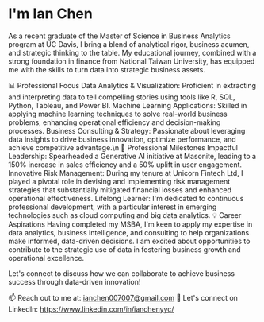 # I'm Ian Chen
As a recent graduate of the Master of Science in Business Analytics program at UC Davis, I bring a blend of analytical rigor, business acumen, and strategic thinking to the table. My educational journey, combined with a strong foundation in finance from National Taiwan University, has equipped me with the skills to turn data into strategic business assets.

📊 Professional Focus
Data Analytics & Visualization: Proficient in extracting and interpreting data to tell compelling stories using tools like R, SQL, Python, Tableau, and Power BI.
Machine Learning Applications: Skilled in applying machine learning techniques to solve real-world business problems, enhancing operational efficiency and decision-making processes.
Business Consulting & Strategy: Passionate about leveraging data insights to drive business innovation, optimize performance, and achieve competitive advantage.\n
🌟 Professional Milestones
Impactful Leadership: Spearheaded a Generative AI initiative at Masonite, leading to a 150% increase in sales efficiency and a 50% uplift in user engagement.
Innovative Risk Management: During my tenure at Unicorn Fintech Ltd, I played a pivotal role in devising and implementing risk management strategies that substantially mitigated financial losses and enhanced operational effectiveness.
Lifelong Learner: I'm dedicated to continuous professional development, with a particular interest in emerging technologies such as cloud computing and big data analytics.
💡 Career Aspirations
Having completed my MSBA, I'm keen to apply my expertise in data analytics, business intelligence, and consulting to help organizations make informed, data-driven decisions. I am excited about opportunities to contribute to the strategic use of data in fostering business growth and operational excellence.

Let's connect to discuss how we can collaborate to achieve business success through data-driven innovation!

📫 Reach out to me at: ianchen007007@gmail.com
🔗 Let's connect on LinkedIn: https://www.linkedin.com/in/ianchenyyc/
